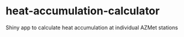 # heat-accumulation-calculator
Shiny app to calculate heat accumulation at individual AZMet stations
